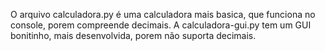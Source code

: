 O arquivo calculadora.py é uma calculadora mais basica, que funciona no console, porem compreende decimais. A calculadora-gui.py tem um GUI bonitinho, mais desenvolvida, porem não suporta decimais.
